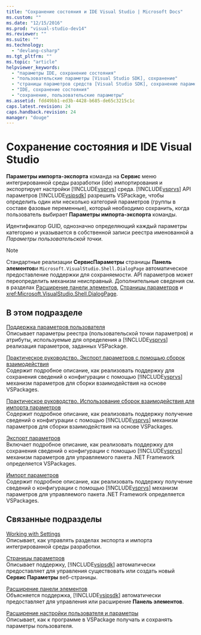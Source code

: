 ```yaml
---
title: "Сохранение состояния и IDE Visual Studio | Microsoft Docs"
ms.custom: ""
ms.date: "12/15/2016"
ms.prod: "visual-studio-dev14"
ms.reviewer: ""
ms.suite: ""
ms.technology: 
  - "devlang-csharp"
ms.tgt_pltfrm: ""
ms.topic: "article"
helpviewer_keywords: 
  - "параметры IDE, сохранение состояния"
  - "пользовательские параметры [Visual Studio SDK], сохранение"
  - "страницы параметров средств [Visual Studio SDK], сохранение параметров"
  - "IDE, сохранение состояния"
  - "сохранение, пользовательские параметры"
ms.assetid: fdd49bb1-ed3b-4428-b685-de65c3215c1c
caps.latest.revision: 24
caps.handback.revision: 24
manager: "douge"
---
```

# Сохранение состояния и IDE Visual Studio
**Параметры импорта\-экспорта** команда на  **Сервис** меню интегрированной среды разработки \(ide\) импортирования и экспортирует настройки  [!INCLUDE[vsprvs](../code-quality/includes/vsprvs_md.md)] среда.  [!INCLUDE[vsprvs](../code-quality/includes/vsprvs_md.md)] API параметров  [!INCLUDE[vsipsdk](../extensibility/includes/vsipsdk_md.md)] разрешить VSPackage, чтобы определить один или несколько категорий параметров \(группы в составе фазовые переменные\), который необходимо сохранить, когда пользователь выбирает  **Параметры импорта\-экспорта** команды.  
  
 Идентификатор GUID, однозначно определяющий каждый параметры категорию и указывается в собственной записи реестра именованной a *Параметры пользовательской точки*.  
  
> [!NOTE]
>  Стандартные реализации  **СервисПараметры** страницы  **Панель элементов**и  `Microsoft.VisualStudio.Shell.DialogPage` автоматическое предоставление поддержки для сохраняемости.  API параметров может переопределить механизм неисправный.  Дополнительные сведения см. в разделах [Расширение панели элементов](../misc/extending-the-toolbox.md), [Страницы параметров](../misc/options-pages.md) и <xref:Microsoft.VisualStudio.Shell.DialogPage>.  
  
## В этом подразделе  
 [Поддержка параметров пользователя](../extensibility/internals/support-for-user-settings.md)  
 Описывает параметры реестра \(пользовательской точки параметров\) и атрибуты, используемые для определения a [!INCLUDE[vsprvs](../code-quality/includes/vsprvs_md.md)] реализация параметров, заданных VSPackage.  
  
 [Практическое руководство. Экспорт параметров с помощью сборок взаимодействия](../misc/how-to-export-settings-by-using-interop-assemblies.md)  
 Содержит подробное описание, как реализовать поддержку для сохранения сведений о конфигурации с помощью [!INCLUDE[vsprvs](../code-quality/includes/vsprvs_md.md)] механизм параметров для сборки взаимодействия на основе VSPackages.  
  
 [Практическое руководство. Использование сборок взаимодействия для импорта параметров](../misc/how-to-use-interop-assemblies-to-import-settings.md)  
 Содержит подробное описание, как реализовать поддержку получение сведений о конфигурации с помощью [!INCLUDE[vsprvs](../code-quality/includes/vsprvs_md.md)] механизм параметров для сборки взаимодействия на основе VSPackages.  
  
 [Экспорт параметров](../misc/exporting-settings.md)  
 Включает подробное описание, как реализовать поддержку для сохранения сведений о конфигурации с помощью [!INCLUDE[vsprvs](../code-quality/includes/vsprvs_md.md)] механизм параметров для управляемого пакета .NET Framework определяется VSPackages.  
  
 [Импорт параметров](/visual-cpp/misc/importing-settings)  
 Содержит подробное описание, как реализовать поддержку получение сведений о конфигурации с помощью [!INCLUDE[vsprvs](../code-quality/includes/vsprvs_md.md)] механизм параметров для управляемого пакета .NET Framework определяется VSPackages.  
  
## Связанные подразделы  
 [Working with Settings](http://msdn.microsoft.com/ru-ru/4c0a56ab-6091-4ebc-9dc7-52c40846bacb)  
 Описывает, как управлять разделах экспорта и импорта интегрированной среды разработки.  
  
 [Страницы параметров](../misc/options-pages.md)  
 Описывает поддержку, [!INCLUDE[vsipsdk](../extensibility/includes/vsipsdk_md.md)] автоматически предоставляет для управления существовать или создать новый  **Сервис Параметры** веб\-страницы.  
  
 [Расширение панели элементов](../misc/extending-the-toolbox.md)  
 Объясняется поддержка, [!INCLUDE[vsipsdk](../extensibility/includes/vsipsdk_md.md)] автоматически предоставляет для управления или расширение  **Панель элементов**.  
  
 [Расширение настройки пользователя и параметры](../extensibility/extending-user-settings-and-options.md)  
 Описывает, как к программе в VSPackage получать и сохранять параметры пользователя.
